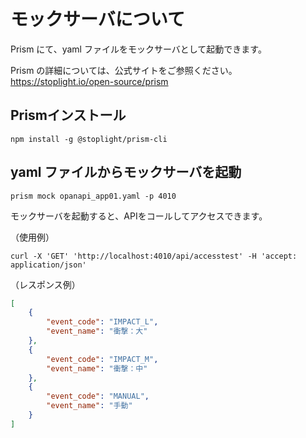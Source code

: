 # モックサーバについて
Prism にて、yaml ファイルをモックサーバとして起動できます。  

Prism の詳細については、公式サイトをご参照ください。  
https://stoplight.io/open-source/prism


## Prismインストール
```
npm install -g @stoplight/prism-cli
```

## yaml ファイルからモックサーバを起動
```
prism mock opanapi_app01.yaml -p 4010
```

モックサーバを起動すると、APIをコールしてアクセスできます。  

（使用例）
```
curl -X 'GET' 'http://localhost:4010/api/accesstest' -H 'accept: application/json'
```

（レスポンス例）
```json
[
    {
        "event_code": "IMPACT_L",
        "event_name": "衝撃：大"
    },
    {
        "event_code": "IMPACT_M",
        "event_name": "衝撃：中"
    },
    {
        "event_code": "MANUAL",
        "event_name": "手動"
    }
]
```
